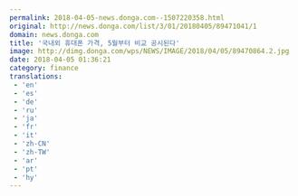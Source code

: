 ```yaml
---
permalink: 2018-04-05-news.donga.com--1507220358.html
original: http://news.donga.com/list/3/01/20180405/89471041/1
domain: news.donga.com
title: '국내외 휴대폰 가격, 5월부터 비교 공시된다'
image: http://dimg.donga.com/wps/NEWS/IMAGE/2018/04/05/89470864.2.jpg
date: 2018-04-05 01:36:21
category: finance
translations: 
 - 'en'
 - 'es'
 - 'de'
 - 'ru'
 - 'ja'
 - 'fr'
 - 'it'
 - 'zh-CN'
 - 'zh-TW'
 - 'ar'
 - 'pt'
 - 'hy'
---
```


